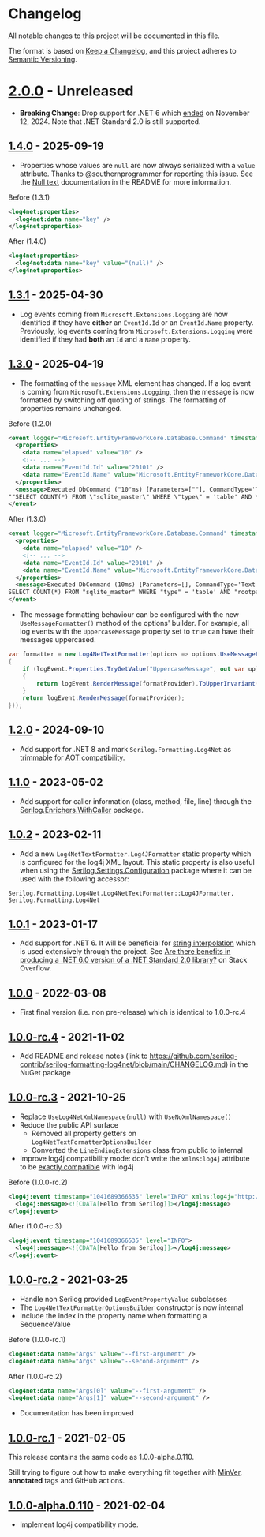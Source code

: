 # Changelog

All notable changes to this project will be documented in this file.

The format is based on [Keep a Changelog](https://keepachangelog.com/en/1.0.0/), and this project adheres to [Semantic Versioning](https://semver.org/spec/v2.0.0.html).

# [2.0.0][Unreleased] - Unreleased

- **Breaking Change**: Drop support for .NET 6 which  [ended](https://dotnet.microsoft.com/en-us/platform/support/policy/dotnet-core) on November 12, 2024. Note that .NET Standard 2.0 is still supported.

## [1.4.0][1.4.0] - 2025-09-19

- Properties whose values are `null` are now always serialized with a `value` attribute. Thanks to @southernprogrammer for reporting this issue. See the [Null text](https://github.com/serilog-contrib/serilog-formatting-log4net#null-text) documentation in the README for more information.

Before (1.3.1)

```xml
<log4net:properties>
  <log4net:data name="key" />
</log4net:properties>
```

After (1.4.0)

```xml
<log4net:properties>
  <log4net:data name="key" value="(null)" />
</log4net:properties>
```

## [1.3.1][1.3.1] - 2025-04-30

- Log events coming from `Microsoft.Extensions.Logging` are now identified if they have **either** an `EventId.Id` or an `EventId.Name` property. Previously, log events coming from `Microsoft.Extensions.Logging` were identified if they had **both** an `Id` and a `Name` property.

## [1.3.0][1.3.0] - 2025-04-19

- The formatting of the `message` XML element has changed. If a log event is coming from `Microsoft.Extensions.Logging`, then the message is now formatted by switching off quoting of strings. The formatting of properties remains unchanged.

Before (1.2.0)

```xml
<event logger="Microsoft.EntityFrameworkCore.Database.Command" timestamp="2003-01-04T15:09:26.535+01:00" level="INFO">
  <properties>
    <data name="elapsed" value="10" />
    <!-- ... -->
    <data name="EventId.Id" value="20101" />
    <data name="EventId.Name" value="Microsoft.EntityFrameworkCore.Database.Command.CommandExecuted" />
  </properties>
  <message>Executed DbCommand ("10"ms) [Parameters=[""], CommandType='Text', CommandTimeout='30']"
""SELECT COUNT(*) FROM \"sqlite_master\" WHERE \"type\" = 'table' AND \"rootpage\" IS NOT NULL;"</message>
</event>
```

After (1.3.0)

```xml
<event logger="Microsoft.EntityFrameworkCore.Database.Command" timestamp="2003-01-04T15:09:26.535+01:00" level="INFO">
  <properties>
    <data name="elapsed" value="10" />
    <!-- ... -->
    <data name="EventId.Id" value="20101" />
    <data name="EventId.Name" value="Microsoft.EntityFrameworkCore.Database.Command.CommandExecuted" />
  </properties>
  <message>Executed DbCommand (10ms) [Parameters=[], CommandType='Text', CommandTimeout='30']
SELECT COUNT(*) FROM "sqlite_master" WHERE "type" = 'table' AND "rootpage" IS NOT NULL;</message>
</event>
```

- The message formatting behaviour can be configured with the new `UseMessageFormatter()` method of the options' builder. For example, all log events with the `UppercaseMessage` property set to `true` can have their messages uppercased.

```csharp
var formatter = new Log4NetTextFormatter(options => options.UseMessageFormatter((logEvent, formatProvider) =>
{
    if (logEvent.Properties.TryGetValue("UppercaseMessage", out var up) && up is ScalarValue { Value: true })
    {
        return logEvent.RenderMessage(formatProvider).ToUpperInvariant();
    }
    return logEvent.RenderMessage(formatProvider);
}));
```

## [1.2.0][1.2.0] - 2024-09-10

- Add support for .NET 8 and mark `Serilog.Formatting.Log4Net` as [trimmable](https://learn.microsoft.com/en-us/dotnet/core/deploying/trimming/trim-self-contained) for [AOT compatibility](https://learn.microsoft.com/en-us/dotnet/core/deploying/native-aot/).

## [1.1.0][1.1.0] - 2023-05-02

- Add support for caller information (class, method, file, line) through the [Serilog.Enrichers.WithCaller](https://www.nuget.org/packages/Serilog.Enrichers.WithCaller/) package.

## [1.0.2][1.0.2] - 2023-02-11

- Add a new `Log4NetTextFormatter.Log4JFormatter` static property which is configured for the log4j XML layout. This static property is also useful when using the [Serilog.Settings.Configuration](https://github.com/serilog/serilog-settings-configuration/) package where it can be used with the following accessor:

```text
Serilog.Formatting.Log4Net.Log4NetTextFormatter::Log4JFormatter, Serilog.Formatting.Log4Net
```

## [1.0.1][1.0.1] - 2023-01-17

- Add support for .NET 6. It will be beneficial for [string interpolation](https://devblogs.microsoft.com/dotnet/performance-improvements-in-net-6/#arrays-strings-spans) which is used extensively through the project. See [Are there benefits in producing a .NET 6.0 version of a .NET Standard 2.0 library?](https://stackoverflow.com/questions/70778797/are-there-benefits-in-producing-a-net-6-0-version-of-a-net-standard-2-0-librar/72266562#72266562) on Stack Overflow.

## [1.0.0][1.0.0] - 2022-03-08

- First final version (i.e. non pre-release) which is identical to 1.0.0-rc.4

## [1.0.0-rc.4][1.0.0-rc.4] - 2021-11-02

- Add README and release notes (link to https://github.com/serilog-contrib/serilog-formatting-log4net/blob/main/CHANGELOG.md) in the NuGet package

## [1.0.0-rc.3][1.0.0-rc.3] - 2021-10-25

- Replace `UseLog4NetXmlNamespace(null)` with `UseNoXmlNamespace()`
- Reduce the public API surface
  - Removed all property getters on `Log4NetTextFormatterOptionsBuilder`
  - Converted the `LineEndingExtensions` class from public to internal
- Improve log4j compatibility mode: don't write the `xmlns:log4j` attribute to be [exactly compatible](https://github.com/apache/log4j/blob/v1_2_17/src/main/java/org/apache/log4j/xml/XMLLayout.java#L137-L145) with log4j

Before (1.0.0-rc.2)

```xml
<log4j:event timestamp="1041689366535" level="INFO" xmlns:log4j="http://jakarta.apache.org/log4j/"> 
  <log4j:message><![CDATA[Hello from Serilog]]></log4j:message> 
</log4j:event>
```

After (1.0.0-rc.3)

```xml
<log4j:event timestamp="1041689366535" level="INFO"> 
  <log4j:message><![CDATA[Hello from Serilog]]></log4j:message> 
</log4j:event>
```

## [1.0.0-rc.2][1.0.0-rc.2] - 2021-03-25

- Handle non Serilog provided `LogEventPropertyValue` subclasses
- The `Log4NetTextFormatterOptionsBuilder` constructor is now internal
- Include the index in the property name when formatting a SequenceValue

Before (1.0.0-rc.1)

```xml
<log4net:data name="Args" value="--first-argument" />
<log4net:data name="Args" value="--second-argument" />
```

After (1.0.0-rc.2)

```xml
<log4net:data name="Args[0]" value="--first-argument" />
<log4net:data name="Args[1]" value="--second-argument" />
```

- Documentation has been improved

## [1.0.0-rc.1][1.0.0-rc.1] - 2021-02-05

This release contains the same code as 1.0.0-alpha.0.110.

Still trying to figure out how to make everything fit together with [MinVer](https://github.com/adamralph/minver), **annotated** tags and GitHub actions.

## [1.0.0-alpha.0.110][1.0.0-alpha.0.110] - 2021-02-04

- Implement log4j compatibility mode.

[Unreleased]: https://github.com/serilog-contrib/serilog-formatting-log4net/compare/1.4.0...HEAD
[1.4.0]: https://github.com/serilog-contrib/serilog-formatting-log4net/compare/1.3.1...1.4.0
[1.3.1]: https://github.com/serilog-contrib/serilog-formatting-log4net/compare/1.3.0...1.3.1
[1.3.0]: https://github.com/serilog-contrib/serilog-formatting-log4net/compare/1.2.0...1.3.0
[1.2.0]: https://github.com/serilog-contrib/serilog-formatting-log4net/compare/1.1.0...1.2.0
[1.1.0]: https://github.com/serilog-contrib/serilog-formatting-log4net/compare/1.0.2...1.1.0
[1.0.2]: https://github.com/serilog-contrib/serilog-formatting-log4net/compare/1.0.1...1.0.2
[1.0.1]: https://github.com/serilog-contrib/serilog-formatting-log4net/compare/1.0.0...1.0.1
[1.0.0]: https://github.com/serilog-contrib/serilog-formatting-log4net/compare/1.0.0-rc.4...1.0.0
[1.0.0-rc.4]: https://github.com/serilog-contrib/serilog-formatting-log4net/compare/1.0.0-rc.3...1.0.0-rc.4
[1.0.0-rc.3]: https://github.com/serilog-contrib/serilog-formatting-log4net/compare/1.0.0-rc.2...1.0.0-rc.3
[1.0.0-rc.2]: https://github.com/serilog-contrib/serilog-formatting-log4net/compare/1.0.0-rc.1...1.0.0-rc.2
[1.0.0-rc.1]: https://github.com/serilog-contrib/serilog-formatting-log4net/compare/1.0.0-alpha.0.110...1.0.0-rc.1
[1.0.0-alpha.0.110]: https://github.com/serilog-contrib/serilog-formatting-log4net/releases/tag/1.0.0-alpha.0.110
